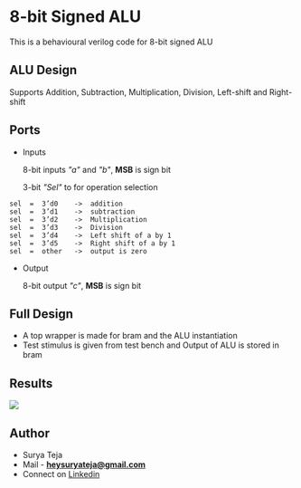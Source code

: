 # 8-bit Signed ALU

This is a behavioural verilog code for 8-bit signed ALU

## ALU Design

Supports Addition, Subtraction, Multiplication, Division, 
Left-shift and Right-shift

## Ports
* Inputs

   8-bit inputs *"a"* and *"b"*, **MSB** is sign bit

   3-bit *"Sel"* to for operation selection

```
sel  =  3’d0 	-> 	addition
sel  =  3’d1 	-> 	subtraction	
sel  =  3’d2 	->	Multiplication
sel  =  3’d3 	-> 	Division
sel  =  3’d4 	-> 	Left shift of a by 1
sel  =  3’d5 	-> 	Right shift of a by 1
sel  =  other 	->	output is zero

```
* Output

   8-bit output *"c"*, **MSB** is sign bit

## Full Design

* A  top wrapper is made for bram and the ALU instantiation
* Test stimulus is given from test bench and Output of ALU is stored in bram

## Results

![](https://github.com/TheSuryaTeja/Verilog/blob/master/ALU/Simulation_waveforms/ALU_Simulation.PNG?raw=true)


## Author
* Surya Teja 
* Mail - **heysuryateja@gmail.com**
* Connect on [Linkedin](https://www.linkedin.com/in/suryateja2000/)